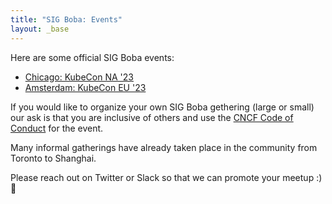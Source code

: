 ```yaml
---
title: "SIG Boba: Events"
layout: _base
---
```


Here are some official SIG Boba events:
- [Chicago: KubeCon NA '23](/)
- [Amsterdam: KubeCon EU '23](/events/ams-kubecon-eu-23)

If you would like to organize your own SIG Boba gethering (large or small)
our ask is that you are inclusive of others and use the [CNCF Code of Conduct](https://github.com/cncf/foundation/blob/main/code-of-conduct.md) for the event.

Many informal gatherings have already taken place in the community from Toronto to Shanghai.

Please reach out on Twitter or Slack so that we can promote your meetup :)  
🧋